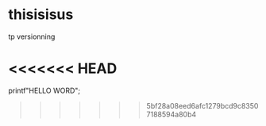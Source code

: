 # thisisisus
tp versionning

<<<<<<< HEAD
=======

printf"HELLO WORD";
>>>>>>> 5bf28a08eed6afc1279bcd9c83507188594a80b4


